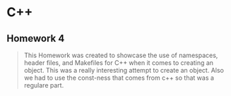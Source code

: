 # C++
## Homework 4

> This Homework was created to showcase the use of namespaces, header files, and Makefiles for C++ when it comes to creating an object. This was a really interesting attempt to create an object. Also we had to use the const-ness that comes from c++ so that was a regulare part. 
